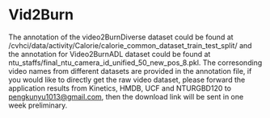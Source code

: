 Vid2Burn
===
The annotation of the video2BurnDiverse dataset could be found at /cvhci/data/activity/Calorie/calorie_common_dataset_train_test_split/ and the annotation for Video2BurnADL dataset could be found at ntu_staffs/final_ntu_camera_id_unified_50_new_pos_8.pkl.
The corresonding video names from different datasets are provided in the annotation file, if you would like to directly get the raw video dataset, please forward the application results from Kinetics, HMDB, UCF and NTURGBD120 to pengkunyu1013@gmail.com, then the download link will be sent in one week preliminary.
